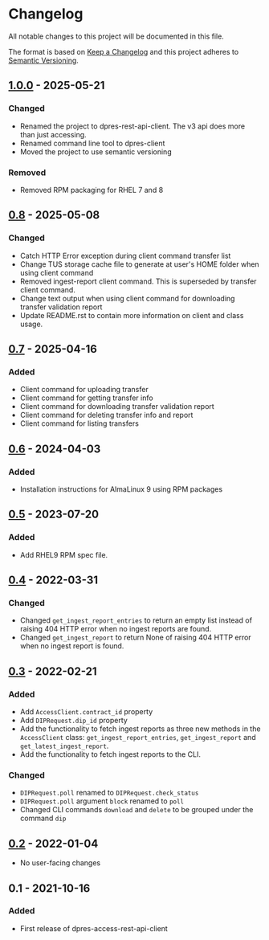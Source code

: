 # Changelog
All notable changes to this project will be documented in this file.

The format is based on [Keep a Changelog](https://keepachangelog.com/en/1.0.0/) and this project adheres to [Semantic Versioning](https://semver.org/spec/v2.0.0.html).

## [1.0.0] - 2025-05-21
### Changed
 - Renamed the project to dpres-rest-api-client. The v3 api does more than just accessing.
 - Renamed command line tool to dpres-client
 - Moved the project to use semantic versioning

### Removed
 - Removed RPM packaging for RHEL 7 and 8

## [0.8] - 2025-05-08
### Changed
 - Catch HTTP Error exception during client command transfer list
 - Change TUS storage cache file to generate at user's HOME folder when using client command
 - Removed ingest-report client command. This is superseded by transfer client command. 
 - Change text output when using client command for downloading transfer validation report
 - Update README.rst to contain more information on client and class usage.

## [0.7] - 2025-04-16
### Added
 - Client command for uploading transfer
 - Client command for getting transfer info
 - Client command for downloading transfer validation report
 - Client command for deleting transfer info and report
 - Client command for listing transfers

## [0.6] - 2024-04-03
### Added
 - Installation instructions for AlmaLinux 9 using RPM packages

## [0.5] - 2023-07-20
### Added
 - Add RHEL9 RPM spec file.

## [0.4] - 2022-03-31
### Changed
- Changed `get_ingest_report_entries` to return an empty list instead of raising 404 HTTP error when no ingest reports are found.
- Changed `get_ingest_report` to return None of raising 404 HTTP error when no ingest report is found.

## [0.3] - 2022-02-21
### Added
 - Add `AccessClient.contract_id` property
 - Add `DIPRequest.dip_id` property
 - Add the functionality to fetch ingest reports as three new methods in the `AccessClient` class: `get_ingest_report_entries`, `get_ingest_report` and `get_latest_ingest_report`.
 - Add the functionality to fetch ingest reports to the CLI.

### Changed
 - `DIPRequest.poll` renamed to `DIPRequest.check_status`
 - `DIPRequest.poll` argument `block` renamed to `poll`
 - Changed CLI commands `download` and `delete` to be grouped under the command `dip`

## [0.2] - 2022-01-04

 - No user-facing changes

## 0.1 - 2021-10-16
### Added
 - First release of dpres-access-rest-api-client

[1.0.0]: https://github.com/Digital-Preservation-Finland/dpres-rest-api-client/compare/v0.8...v1.0.0
[0.8]: https://github.com/Digital-Preservation-Finland/dpres-rest-api-client/compare/v0.7...v0.8
[0.7]: https://github.com/Digital-Preservation-Finland/dpres-rest-api-client/compare/v0.6...v0.7
[0.6]: https://github.com/Digital-Preservation-Finland/dpres-rest-api-client/compare/v0.5...v0.6
[0.5]: https://github.com/Digital-Preservation-Finland/dpres-rest-api-client/compare/v0.4...v0.5
[0.4]: https://github.com/Digital-Preservation-Finland/dpres-rest-api-client/compare/v0.3...v0.4
[0.3]: https://github.com/Digital-Preservation-Finland/dpres-rest-api-client/compare/v0.2...v0.3
[0.2]: https://github.com/Digital-Preservation-Finland/dpres-rest-api-client/compare/v0.1...v0.2
[Unreleased]: https://github.com/Digital-Preservation-Finland/dpres-rest-api-client/compare/v1.0.0...HEAD
